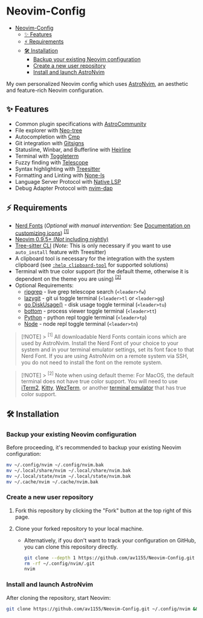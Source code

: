 # Neovim-Config

<!--toc:start-->

-   [Neovim-Config](#neovim-config)
    -   [✨ Features](#features)
    -   [⚡ Requirements](#requirements)
    -   [🛠️ Installation](#🛠️-installation)
        -   [Backup your existing Neovim configuration](#backup-your-existing-neovim-configuration)
        -   [Create a new user repository](#create-a-new-user-repository)
        -   [Install and launch AstroNvim](#install-and-launch-astronvim)
        <!--toc:end-->

My own personalized Neovim config which uses [AstroNvim](https://github.com/AstroNvim/AstroNvim), an aesthetic and feature-rich Neovim configuration.

## ✨ Features

-   Common plugin specifications with [AstroCommunity](https://github.com/AstroNvim/astrocommunity)
-   File explorer with [Neo-tree](https://github.com/nvim-neo-tree/neo-tree.nvim)
-   Autocompletion with [Cmp](https://github.com/hrsh7th/nvim-cmp)
-   Git integration with [Gitsigns](https://github.com/lewis6991/gitsigns.nvim)
-   Statusline, Winbar, and Bufferline with [Heirline](https://github.com/rebelot/heirline.nvim)
-   Terminal with [Toggleterm](https://github.com/akinsho/toggleterm.nvim)
-   Fuzzy finding with [Telescope](https://github.com/nvim-telescope/telescope.nvim)
-   Syntax highlighting with [Treesitter](https://github.com/nvim-treesitter/nvim-treesitter)
-   Formatting and Linting with [None-ls](https://github.com/nvimtools/none-ls.nvim)
-   Language Server Protocol with [Native LSP](https://github.com/neovim/nvim-lspconfig)
-   Debug Adapter Protocol with [nvim-dap](https://github.com/mfussenegger/nvim-dap)

## ⚡ Requirements

-   [Nerd Fonts](https://www.nerdfonts.com/font-downloads) (_Optional with manual intervention:_ See [Documentation on customizing icons](https://docs.astronvim.com/Recipes/icons)) <sup>[[1]](#1)</sup>
-   [Neovim 0.9.5+ (_Not_ including nightly)](https://github.com/neovim/neovim/releases/tag/stable)
-   [Tree-sitter CLI](https://github.com/tree-sitter/tree-sitter/blob/master/cli/README.md) (_Note:_ This is only necessary if you want to use `auto_install` feature with Treesitter)
-   A clipboard tool is necessary for the integration with the system clipboard (see [`:help clipboard-tool`](https://neovim.io/doc/user/provider.html#clipboard-tool) for supported solutions)
-   Terminal with true color support (for the default theme, otherwise it is dependent on the theme you are using) <sup>[[2]](#2)</sup>
-   Optional Requirements:
    -   [ripgrep](https://github.com/BurntSushi/ripgrep) - live grep telescope search (`<leader>fw`)
    -   [lazygit](https://github.com/jesseduffield/lazygit) - git ui toggle terminal (`<leader>tl` or `<leader>gg`)
    -   [go DiskUsage()](https://github.com/dundee/gdu) - disk usage toggle terminal (`<leader>tu`)
    -   [bottom](https://github.com/ClementTsang/bottom) - process viewer toggle terminal (`<leader>tt`)
    -   [Python](https://www.python.org/) - python repl toggle terminal (`<leader>tp`)
    -   [Node](https://nodejs.org/en/) - node repl toggle terminal (`<leader>tn`)

> [!NOTE] > <sup id="1">[1]</sup> All downloadable Nerd Fonts contain icons which are used by AstroNvim. Install the Nerd Font of your choice to your system and in your terminal emulator settings, set its font face to that Nerd Font. If you are using AstroNvim on a remote system via SSH, you do not need to install the font on the remote system.

> [!NOTE] > <sup id="2">[2]</sup> Note when using default theme: For MacOS, the default terminal does not have true color support. You will need to use [iTerm2](https://iterm2.com/), [Kitty](https://sw.kovidgoyal.net/kitty/), [WezTerm](https://wezfurlong.org/wezterm/), or another [terminal emulator](https://github.com/termstandard/colors?tab=readme-ov-file#truecolor-support-in-output-devices) that has true color support.

## 🛠️ Installation

### Backup your existing Neovim configuration

Before proceeding, it's recommended to backup your existing Neovim configuration:

```bash
mv ~/.config/nvim ~/.config/nvim.bak
mv ~/.local/share/nvim ~/.local/share/nvim.bak
mv ~/.local/state/nvim ~/.local/state/nvim.bak
mv ~/.cache/nvim ~/.cache/nvim.bak
```

### Create a new user repository

1. Fork this repository by clicking the "Fork" button at the top right of this page.
2. Clone your forked repository to your local machine.

    - Alternatively, if you don't want to track your configuration on GitHub, you can clone this repository directly.

        ```bash
        git clone --depth 1 https://github.com/av1155/Neovim-Config.git ~/.config/nvim
        rm -rf ~/.config/nvim/.git
        nvim
        ```

### Install and launch AstroNvim

After cloning the repository, start Neovim:

```bash
git clone https://github.com/av1155/Neovim-Config.git ~/.config/nvim && nvim
```
